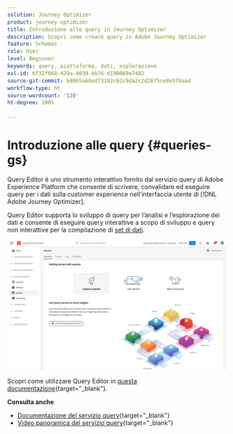 ```yaml
---
solution: Journey Optimizer
product: journey optimizer
title: Introduzione alle query in Journey Optimizer
description: Scopri come creare query in Adobe Journey Optimizer
feature: Schemas
role: User
level: Beginner
keywords: query, piattaforma, dati, esplorazione
exl-id: 6f32f068-429a-4039-bb76-d190069e7402
source-git-commit: b8065a68ed73102cb2c9da2c2d2675ce8e5fbaad
workflow-type: ht
source-wordcount: '120'
ht-degree: 100%

---
```


# Introduzione alle query {#queries-gs}

Query Editor è uno strumento interattivo fornito dal servizio query di Adobe Experience Platform che consente di scrivere, convalidare ed eseguire query per i dati sulla customer experience nell’interfaccia utente di [!DNL Adobe Journey Optimizer].

Query Editor supporta lo sviluppo di query per l’analisi e l’esplorazione dei dati e consente di eseguire query interattive a scopo di sviluppo e query non interattive per la compilazione di [set di dati](get-started-datasets.md).

![](assets/queries-home.png)

Scopri come utilizzare Query Editor in [questa documentazione](https://experienceleague.adobe.com/docs/experience-platform/query/ui/user-guide.html?lang=it){target="_blank"}.

**Consulta anche**

* [Documentazione del servizio query](https://experienceleague.adobe.com/docs/experience-platform/query/home.html?lang=it){target="_blank"}
* [Video panoramica del servizio query](https://experienceleague.adobe.com/docs/platform-learn/tutorials/queries/understanding-query-service.html?lang=it){target="_blank"}
